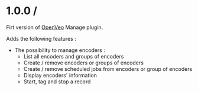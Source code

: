 # 1.0.0 /

Firt version of [OpenVeo](https://github.com/veo-labs/openveo-core) Manage plugin.

Adds the following features :

- The possibility to manage encoders :
    - List all encoders and groups of encoders
    - Create / remove encoders or groups of encoders
    - Create / remove scheduled jobs from encoders or group of encoders
    - Display encoders' information
    - Start, tag and stop a record
